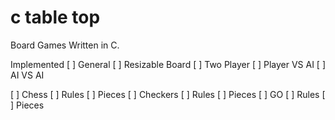 # c table top

Board Games Written in C.

Implemented
[ ] General
  [ ] Resizable Board
  [ ] Two Player
  [ ] Player VS AI
  [ ] AI VS AI

[ ] Chess
  [ ] Rules
  [ ] Pieces
[ ] Checkers
  [ ] Rules
  [ ] Pieces
[ ] GO
  [ ] Rules
  [ ] Pieces
